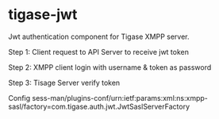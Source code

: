 tigase-jwt
============

Jwt authentication component for Tigase XMPP server.

Step 1: Client request to API Server to receive jwt token

Step 2: XMPP client login with username & token as password

Step 3: Tisage Server verify token

Config 
sess-man/plugins-conf/urn\:ietf\:params\:xml\:ns\:xmpp-sasl/factory=com.tigase.auth.jwt.JwtSaslServerFactory